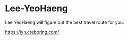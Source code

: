 # Lee-YeoHaeng
Lee YeoHaeng will figure out the best travel route for you.

https://lyh.creboring.com/
